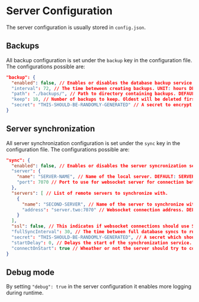 # Server Configuration

The server configuration is usually stored in `config.json`.

## Backups

All backup configuration is set under the `backup` key in the configuration file. The configurations possible are:

```json
"backup": {
  "enabled": false, // Enables or disables the database backup service. DEFAULT: false
  "interval": 72, // The time beteween creating backups. UNIT: hours DEFAULT: 72
  "path": "./backups/", // Path to directory containing backups. DEFAULT: ./backups/
  "keep": 10, // Number of backups to keep. Oldest will be deleted first. If set to 0, none will get deleted. DEFAULT: 10
  "secret": "THIS-SHOULD-BE-RANDOMLY-GENERATED" // A secret to encrypt the backups with. This should be generated using a tool such as: https://www.random.org/strings/?num=5&len=20&digits=on&upperalpha=on&loweralpha=on&format=plain
}
```

## Server synchronization

All server synchronization configuration is set under the `sync` key in the configuration file. The configurations
possible are:

```json
"sync": {
  "enabled": false, // Enables or disables the server syncronization service. DEFAULT: false
  "server": {
    "name": "SERVER-NAME", // Name of the local server. DEFAULT: SERVER-NAME
    "port": 7070 // Port to use for websocket server for connection between servers. DEFAULT: 7070
  },
  "servers": [ // List of remote servers to synchronize with.
    {
      "name": "SECOND-SERVER", // Name of the server to synchronize with. DEFAULT: SECOND-SERVER
      "address": "server.two:7070" // Websocket connection address. DEFAULT: http://server.two:7070
    }
  ],
  "ssl": false, // This indicates if websocket connections should use SSL by default. This is overridden if either `ws://` or `wss://` is used in the server address. DEFAULT: false
  "fullSyncInterval": 30, // The time between full database syncs to run during runtime. Zero to disable. UNIT: min DEFAULT: 30
  "secret": "THIS-SHOULD-BE-RANDOMLY-GENERATED", // A secret which should be shared between all servers. This should be generated using a tool such as: https://www.random.org/strings/?num=5&len=20&digits=on&upperalpha=on&loweralpha=on&format=plain
  "startDelay": 0, // Delays the start of the synchronization service. Used for development. UNIT: ms DEFAULT: 0
  "connectOnStart": true // Wheather or not the server should try to connect to remote servers on start. Used for development. This should be left on 'true' in almost all cases. DEFAULT: true
}
```

## Debug mode

By setting `"debug": true` in the server configuration it enables more logging during runtime.
